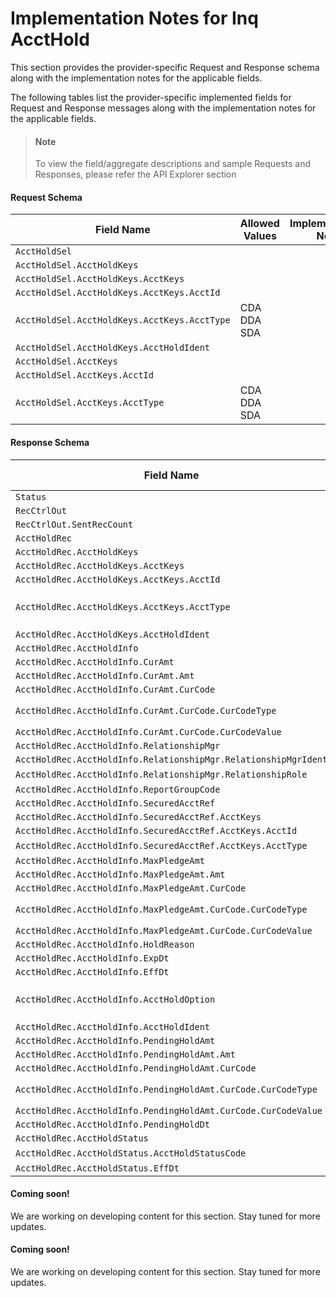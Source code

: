 # Implementation Notes for Inq AcctHold
This section provides the provider-specific Request and Response schema along with the implementation notes for the applicable fields.
<!-- 
type: tab 
titles: Premier, Signature, Cleartouch, 
-->


The following tables list the provider-specific implemented fields for Request and Response messages along with the implementation notes for the applicable fields. 


<!-- theme: info -->
> #### Note
> 
> To view the field/aggregate descriptions and sample Requests and Responses, please refer the API Explorer section


#### Request Schema
|Field Name|Allowed Values|Implementation Note|
|----|----|----|
|`AcctHoldSel`|||
|`AcctHoldSel.AcctHoldKeys`|||
|`AcctHoldSel.AcctHoldKeys.AcctKeys`|||
|`AcctHoldSel.AcctHoldKeys.AcctKeys.AcctId`|||
|`AcctHoldSel.AcctHoldKeys.AcctKeys.AcctType`|CDA<br>DDA<br>SDA||
|`AcctHoldSel.AcctHoldKeys.AcctHoldIdent`|||
|`AcctHoldSel.AcctKeys`|||
|`AcctHoldSel.AcctKeys.AcctId`|||
|`AcctHoldSel.AcctKeys.AcctType`|CDA<br>DDA<br>SDA||
#### Response Schema
|Field Name|Allowed Values|Implementation Note|
|----|----|----|
|`Status`|| |
|`RecCtrlOut`|||
|`RecCtrlOut.SentRecCount`|||
|`AcctHoldRec`|||
|`AcctHoldRec.AcctHoldKeys`|||
|`AcctHoldRec.AcctHoldKeys.AcctKeys`|||
|`AcctHoldRec.AcctHoldKeys.AcctKeys.AcctId`|||
|`AcctHoldRec.AcctHoldKeys.AcctKeys.AcctType`|CDA<br>DDA<br>SDA||
|`AcctHoldRec.AcctHoldKeys.AcctHoldIdent`|||
|`AcctHoldRec.AcctHoldInfo`|||
|`AcctHoldRec.AcctHoldInfo.CurAmt`|||
|`AcctHoldRec.AcctHoldInfo.CurAmt.Amt`|||
|`AcctHoldRec.AcctHoldInfo.CurAmt.CurCode`|||
|`AcctHoldRec.AcctHoldInfo.CurAmt.CurCode.CurCodeType`|ISO4217-Alpha||
|`AcctHoldRec.AcctHoldInfo.CurAmt.CurCode.CurCodeValue`|||
|`AcctHoldRec.AcctHoldInfo.RelationshipMgr`|||
|`AcctHoldRec.AcctHoldInfo.RelationshipMgr.RelationshipMgrIdent`|||
|`AcctHoldRec.AcctHoldInfo.RelationshipMgr.RelationshipRole`|Officer||
|`AcctHoldRec.AcctHoldInfo.ReportGroupCode`|||
|`AcctHoldRec.AcctHoldInfo.SecuredAcctRef`|||
|`AcctHoldRec.AcctHoldInfo.SecuredAcctRef.AcctKeys`|||
|`AcctHoldRec.AcctHoldInfo.SecuredAcctRef.AcctKeys.AcctId`|||
|`AcctHoldRec.AcctHoldInfo.SecuredAcctRef.AcctKeys.AcctType`|LOAN||
|`AcctHoldRec.AcctHoldInfo.MaxPledgeAmt`|||
|`AcctHoldRec.AcctHoldInfo.MaxPledgeAmt.Amt`|||
|`AcctHoldRec.AcctHoldInfo.MaxPledgeAmt.CurCode`|||
|`AcctHoldRec.AcctHoldInfo.MaxPledgeAmt.CurCode.CurCodeType`|ISO4217-Alpha||
|`AcctHoldRec.AcctHoldInfo.MaxPledgeAmt.CurCode.CurCodeValue`|||
|`AcctHoldRec.AcctHoldInfo.HoldReason`|||
|`AcctHoldRec.AcctHoldInfo.ExpDt`|||
|`AcctHoldRec.AcctHoldInfo.EffDt`|||
|`AcctHoldRec.AcctHoldInfo.AcctHoldOption`|FixedAmt<br>AvailBal<br>LedgerBal||
|`AcctHoldRec.AcctHoldInfo.AcctHoldIdent`|||
|`AcctHoldRec.AcctHoldInfo.PendingHoldAmt`|||
|`AcctHoldRec.AcctHoldInfo.PendingHoldAmt.Amt`|||
|`AcctHoldRec.AcctHoldInfo.PendingHoldAmt.CurCode`|||
|`AcctHoldRec.AcctHoldInfo.PendingHoldAmt.CurCode.CurCodeType`|ISO4217-Alpha||
|`AcctHoldRec.AcctHoldInfo.PendingHoldAmt.CurCode.CurCodeValue`|||
|`AcctHoldRec.AcctHoldInfo.PendingHoldDt`|||
|`AcctHoldRec.AcctHoldStatus`|||
|`AcctHoldRec.AcctHoldStatus.AcctHoldStatusCode`|Valid||
|`AcctHoldRec.AcctHoldStatus.EffDt`|||
<!-- type: tab -->


#### Coming soon!
We are working on developing content for this section. Stay tuned for more updates. 


<!-- type: tab -->


#### Coming soon!
We are working on developing content for this section. Stay tuned for more updates. 


<!-- type: tab-end -->
